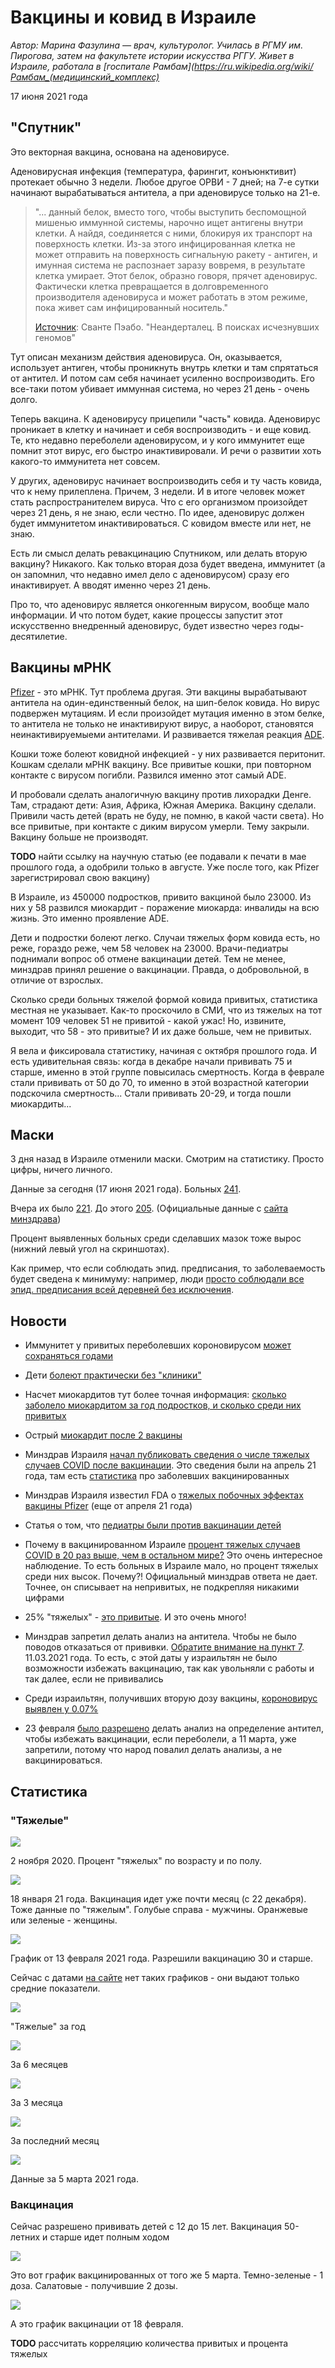 # Вакцины и ковид в Израиле

*Автор: Марина Фазулина — врач, культуролог. Училась в РГМУ им. Пирогова, затем на факультете истории искусства РГГУ. Живет в Израиле, работала в [госпитале Рамбам](https://ru.wikipedia.org/wiki/Рамбам_(медицинский_комплекс)*

17 июня 2021 года

## "Спутник"

Это векторная вакцина, основана на аденовирусе.

Аденовирусная инфекция (температура, фарингит, конъюнктивит) протекает обычно 3 недели. Любое другое ОРВИ - 7 дней; на 7-е сутки начинают вырабатываться антитела, а при аденовирусе только на 21-е.

> "... данный белок, вместо того, чтобы выступить беспомощной мишенью иммунной системы, нарочно ищет антигены внутри клетки. А найдя, соединяется с ними, блокируя их транспорт на поверхность клетки. Из-за этого инфицированная клетка не может отправить на поверхность сигнальную ракету - антиген, и имунная система не распознает заразу вовремя, в результате клетка умирает. Этот белок, образно говоря, прячет аденовирус. Фактически клетка превращается в долговременного производителя аденовируса и может работать в этом режиме, пока живет сам инфицированный носитель."
>
> [Источник](1.jpeg): Сванте Пэабо. "Неандерталец. В поисках исчезнувших геномов"

Тут описан механизм действия аденовируса. Он, оказывается, использует антиген, чтобы проникнуть внутрь клетки и там спрятаться от антител. И потом сам себя начинает усиленно воспроизводить. Его все-таки потом убивает иммунная система, но через 21 день - очень долго.

Теперь вакцина. К аденовирусу прицепили "часть" ковида. Аденовирус проникает в клетку и начинает и себя воспроизводить - и еще ковид. Те, кто недавно переболели аденовирусом, и у кого иммунитет еще помнит этот вирус, его быстро инактивировали. И речи о развитии хоть какого-то иммунитета нет совсем.

У других, аденовирус начинает воспроизводить себя и ту часть ковида, что к нему прилеплена. Причем, 3 недели. И в итоге человек может стать распространителем вируса. Что с его организмом произойдет через 21 день, я не знаю, если честно. По идее, аденовирус должен будет иммунитетом инактивироваться. С ковидом вместе или нет, не знаю.

Есть ли смысл делать ревакцинацию Спутником, или делать вторую вакцину? Никакого. Как только вторая доза будет введена, иммунитет (а он запомнил, что недавно имел дело с аденовирусом) сразу его инактивирует. А вводят именно через 21 день.

Про то, что аденовирус является онкогенным вирусом, вообще мало информации. И что потом будет, какие процессы запустит этот искусственно внедренный аденовирус, будет известно через годы-десятилетие.

## Вакцины мРНК

[Pfizer](https://ru.wikipedia.org/wiki/Вакцина_Pfizer/BioNTech_против_COVID-19) - это мРНК. Тут проблема другая. Эти вакцины вырабатывают антитела на один-единственный белок, на шип-белок ковида. Но вирус подвержен мутациям. И если произойдет мутация именно в этом белке, то антитела не только не инактивируют вирус, а наоборот, становятся неинактивируемыеми антителами. И развивается тяжелая реакция [ADE](https://ru.wikipedia.org/wiki/Антителозависимое_усиление_инфекции).

Кошки тоже болеют ковидной инфекцией - у них развивается перитонит. Кошкам сделали мРНК вакцину. Все привитые кошки, при повторном контакте с вирусом погибли. Развился именно этот самый ADE.

И пробовали сделать аналогичную вакцину против лихорадки Денге. Там, страдают дети: Азия, Африка, Южная Америка. Вакцину сделали. Привили часть детей (врать не буду, не помню, в какой части света). Но все привитые, при контакте с диким вирусом умерли. Тему закрыли. Вакцину больше не производят.

 **TODO** найти ссылку на научную статью (ее подавали к печати в мае прошлого года, а одобрили только в августе. Уже после того, как Pfizer зарегистрировал свою вакцину)

В Израиле, из 450000 подростков, привито вакциной было 23000. Из них у 58 развился миокардит - поражение миокарда: инвалиды на всю жизнь. Это именно проявление ADE.

Дети и подростки болеют легко. Случаи тяжелых форм ковида есть, но реже, гораздо реже, чем 58 человек на 23000. Врачи-педиатры поднимали вопрос об отмене вакцинации детей. Тем не менее, минздрав принял решение о вакцинации. Правда, о добровольной, в отличие от взрослых.

Сколько среди больных тяжелой формой ковида привитых, статистика местная не указывает. Как-то проскочило в СМИ, что из тяжелых на тот момент 109 человек 51 не привитой - какой ужас! Но, извините, выходит, что 58 - это привитые? И их даже больше, чем не привитых.

Я вела и фиксировала статистику, начиная с октября прошлого года. И есть удивительная связь: когда в декабре начали прививать 75 и старше, именно в этой группе повысилась смертность. Когда в феврале стали прививать от 50 до 70, то именно в этой возрастной категории подскочила смертность... Стали прививать 20-29, и тогда пошли миокардиты...

## Маски

3 дня назад в Израиле отменили маски. Смотрим на статистику. Просто цифры, ничего личного.

Данные за сегодня (17 июня 2021 года). Больных [241](2.jpeg "левый верхний угол").

Вчера их было [221](3.jpeg). До этого [205](4.jpeg). (Официальные данные с [сайта минздрава](https://health.gov.il))

Процент выявленных больных среди сделавших мазок тоже вырос (нижний левый угол на скриншотах).

Как пример, что если соблюдать эпид. предписания, то заболеваемость будет сведена к минимуму: например, люди [просто соблюдали все эпид. предписания всей деревней без исключения](https://www.9tv.co.il/item/30352).

## Новости

- Иммунитет у привитых переболевших короновирусом [может сохраняться годами](https://www.vesty.co.il/main/article/SJFOEvpFO)

- Дети [болеют практически без "клиники"](https://www.vesty.co.il/main/article/SyiQ1KD900)

- Насчет миокардитов тут более точная информация: [сколько заболело миокардитом за год подростков, и сколько среди них привитых](https://newsru.co.il/health/01jun2021/pfizer_0010.html)

- Острый [миокардит после 2 вакцины](https://news.israelinfo.co.il/health/92584)

- Минздрав Израиля [начал публиковать сведения о числе тяжелых случаев COVID после вакцинации](https://news.israelinfo.co.il/health/94440). Это сведения были на апрель 21 года, там есть [статистика](5.jpeg) про заболевших вакцинированных

- Минздрав Израиля известил FDA о [тяжелых побочных эффектах вакцины Pfizer](https://news.israelinfo.co.il/health/94382) (еще от апреля 21 года)

- Статья о том, что [педиатры были против вакцинации детей](https://news.israelinfo.co.il/health/94098)

- Почему в вакцинированном Израиле [процент тяжелых случаев COVID в 20 раз выше, чем в остальном мире?](https://news.israelinfo.co.il/health/94072) Это очень интересное наблюдение. То есть больных в Израиле мало, но процент тяжелых среди них высок. Почему?! Официальный минздрав ответа не дает. Точнее, он списывает на непривитых, не подкрепляя никакими цифрами

- 25% "тяжелых" - [это привитые](6.jpeg). И это очень много!

- Минздрав запретил делать анализ на антитела. Чтобы не было поводов отказаться от прививки. [Обратите внимание на пункт 7](https://www.vesty.co.il/main/article/SyCBdoPXu). 11.03.2021 года. То есть, с этой даты у израильтян не было возможности избежать вакцинацию, так как увольняли с работы и так далее, если не прививались

- Среди израильтян, получивших вторую дозу вакцины, [короновирус выявлен у 0.07%](7.jpeg)

- 23 февраля [было разрешено](8.jpeg) делать анализ на определение антител, чтобы избежать вакцинации, если переболели, а 11 марта, уже запретили, потому что народ повалил делать анализы, а не вакцинироваться.

## Статистика

### "Тяжелые"

![](9.jpeg)

2 ноября 2020. Процент "тяжелых" по возрасту и по полу.

![](10.jpeg)

18 января 21 года. Вакцинация идет уже почти месяц (с 22 декабря). Тоже данные по "тяжелым". Голубые справа - мужчины. Оранжевые или зеленые - женщины.

![](11.jpeg)

График от 13 февраля 2021 года. Разрешили вакцинацию 30 и старше.

Сейчас с датами [на сайте](health.gov.il) нет таких графиков - они выдают только средние показатели.

![](12.jpeg)

"Тяжелые" за год

![](13.jpeg)

За 6 месяцев

![](14.jpeg)

За 3 месяца

![](15.jpeg)

За последний месяц

![](16.jpeg)

Данные за 5 марта 2021 года.

### Вакцинация

Сейчас разрешено прививать детей с 12 до 15 лет. Вакцинация 50-летних и старше идет полным ходом

![](17.jpeg)

Это вот график вакцинированных от того же 5 марта. Темно-зеленые - 1 доза. Салатовые - получившие 2 дозы.

![](18.jpeg)

А это график вакцинации от 18 февраля.

**TODO** рассчитать корреляцию количества привитых и процента тяжелых
